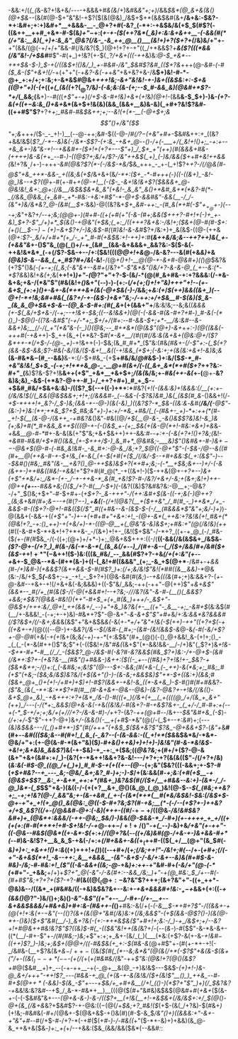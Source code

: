 -&&:+/(*(_(*&-&?+!&+&/-_--_-+&&&+#_&(&_/+)&#&_&"+;+)_/&&_$&*(@_&+&(&()(@+$&--_(&(#(@-$+"&"&!-+$?($(&(@&)_/&$+$+*(&&$&#(&+__/&+&:-$&?-*+:&#+;+:+)&#+*__+&&&-__-_@+?+#(-&?_(-*+:-+&$&/&(+$_$(#$?(-((&++__++#_+&*-#-$(&_)+"_$-$+:(_+-+-($(++?&*(_&)+:&:&+&++__-(-&&(#(*(/+"&:__&)(_+)+:&_&"_@&?(/&-_-&_++_@__()___(&!+)+?($+?+(_/&)&/+"+-__+"(&&/(@(-+/+/+"&&-#(/&/&?($_)(@+!+?+-+"((_/+*&&$?_+__&($?(((*&&(/&"&!-/+$&#___#$"-#(+_)+!&?(+-$($_-$?_/+&+(((-___+_+_&)&:_@-$_+&*--+*+$&*-$-)_$-+(/((&$+!()&/_)_+-#&#-/&"_$&#$?&#_(($+?&*_+++(@_-&#-(-#($_&-($"+&+!(/_-+(+"+"(-+*&?-&(*-*+*+_&"_+&+&?+&-/&__$+)&!-#-*-@+_+:+/+;+:&;+-&*&$_#_@&+_++*+!&;-&+"&!&!-$+$-)&*+*((&$&:+:-$+*&*(*(@+"+)(-(+_((*+(_(&((*+?($_@$?_/_&_)-(-*&;&:(&-(+;-*-$_#-&&_&)(@&#+*$?-*+/_(_&&;(__&+)-_-#($($_(_+$"+-+)(/+$-&-#+!&)+&+(+!_&_)(@+!-_(&&__&-$_$+)-)&*-(+?_-&(+_($(+-$&:&_()+&+*&*(&+$+!&(&)(&&_(&&+__&)&-&)(_+#+?&!$?&#-((++#$"$?__+?+*+;_#&#-#&$&++;+;--&!(+(*-__(-@+$+;&$$"()+/&"($$"+;&*+++/($-_-_+!-)__(--@-++;&#-$((-@-/_#(/$?-$(+&"+#+_-$&#&++:+_((&?+&&!&$(*$?_/-*--&)&(-/&*-$$?-(+:&_-+&+_@--()-/+(-___+/(_&!+!()+;_-+:+--+&_&+-)&"&-+!--+&&#+-($+!+(+?+---$"+)_/_$+_+"(*_++)(#(&&&+#&-(++++)&-&(+_+*_--#-)-((@$?+;&/+/$?-/&"++&$(_+)_(-)&/&&($+*+#_+&!++&&(_&!+?&$__+/+$-)-+++_-&#(@&?$?(*-(-/&$-*&/_$&_+++_-_+-(_+!$?+_+?-/(/_@_&(#-@$"+&_++*-&&-_+((&;&(+$_/&+&+(&_/-*+:($+_-*-#+++(-)((-((&+)_-&!-@_)&--+$?(@_+-#(+-#+*_+(@_-+!__(-($-_-&+!&!&+$?($&&&+_@-@&!&!_&+:_@+:(/&__/&$&*_$&+&_&"(+&!-_&_&"_&()+*&#_&+*(*&?-#(*-_(/&&_@&&_(+_&#-_+*-#&:-+&:+#$"-*-@+$-&&#&"-&&(__-/_/-(&"+)&/&*&?_@-(&#(__$+:_&&)-@((&?&+_$+_&#-++:_-(#_&(*+#(-$"+$_+_@+$-)(---+;&"_+&?+*_/_--_+;&;(@_@+-_)(#+#-(_(+(+#(_+"(-&-(#+;_&&(_$+++?-#+!+(-)+_+-&)_$+?-_$"_/+)+*_$(&()-+_@&"_(+$&;(_+:_/((+++?&+&:-/&!+;($&+(@-#(#-$+:(+()(__$-$-)-(+)-$&+$?+/-)&;&$-#(*(#_)&!-&-&_#$?+/&:+)+_&(&$-((@-(++&(_@+:$?-_&/+/+#+*(+_/-_+"_#-#(+&$&:+!-++)+:_#__(*&+_+&/&;&--++?++_)&(_+-*_(+&&"&_+-()$"&_(@(_()+/-+_(&#__(&&-&+&&&+_&&?&:-$($-&(-++&!&*&*_(-+(/$?-$&-+--/+:($&!(((@_@+!+&_@-/&-&?---&(#(+&_&)_+&*(@_&_)_$-&--&&_(_+_#$?_#+/&*(-&!__-/(@_+()+!-__@(@-+-&+#_-_@&#+)((_)_@_$&?&(+?$"()&*(_-(+-+;_((_&;(-&"&+--&#+*(/&?+"-*$"&*&"()&/+?-&-&-@_(_+--&:(*-*$?&*&)&!+_&(+;_&(__++!+)_)+"-(_@$?$"+"+?-$-(&/-*(@(#_&+#&-+:+?&&&:(/-*&-&+&;+&-/(*&"$"(#&(&!+_()_&+"(--)-)-(+:-(_/+(+;()+!+"&)+++"+!--(+-&+$_(+:+)()+-&+-&(*+*+&+(&(-@+$&(-)-/_&&;+_&:(+_/_$(++)&&((&+_)(--@+!-*+!&;&#+#&(_(&?+/-+-(&$-)+&+"&;-/_-+*+:+/+$&__#-$_(&)($_&-_(&_&_@+$_&+$-&--(@_&-$-#+:(#(_&*+(+(&&+"+__/&:&!&;--&;&((*&&_&(+-$(_&/+$+&-/(-+;--+!&+-$&;((--&!&&+)(@(-(-&&-#(&-#+?+#-)_#-&(-(*()_)-$_@()-$(($?&*-_&#$"(-+/-*+;_$+/+/(#+:_--#_-&&-$+;+*-__/&:&#--&-&&+)&;__(/-/(_+"(*&"&-(-_)()(@&;--_#+*&*(@(&$"(@+)-&+_+*+:-)(@((&&(-+++#(-+&+*+)-$_++(&_+(+*&?-$_#(*-&+__/(#(_(*_#(/&:&(&+&+(@&:_@+/_($?&*++-*(/+$-/-_(@-_+)-*+!&++(-)-$&;(&_#_#+*_($"&:(#&*(#&_+-(/_-$"+:-(_$(_+?(&&-&$-&&;$?-#&(-&_/(&_/($-&+!__&((-+!&&_(+$+;(-&:+;+(&(&:+&+!-&_)&;&*__(&-#&*&$-$(#_--&&)__&-+:(/-$+#&_-(+$__+#&/&/_@_#&$-)+:&/($_$-*_#-+&"&!&!_$_+_$_-(-+;+!+*+&_@-_-__@+#(&+/(-((_&+_&*(*+#($+?_++?&:-#+"_(__&)$?&-$?+!&__&+*+*(+$"_+&*__+&+$+;_/(&(_&/&;+-_#&(++-&(_+-(__@+-__&?&)&;&)_-&$-(+*&?-@++-#_)-/_++?+#+)_#_+_$--+$&#_#&/+$&+&:&)-/(($?_$(--+($($-)+*+:+__#&?(*+!(-(&&:&)+!&&&:(/__(_+:+-(/&/&!_$(/(_&&(@&$&&+;+!+;(/&&&#-_(--*&*&-(-$?&)&#_)&(_(&$(#_&-*()&&+!(/-*+$-*+++!+_&?-/_$-)&;(&&-+--@-)(&(-&)_)(*(_&?$?-*_$&-((&:&_-*&#(__/&/(___-@$"-(&:-)+)&:(*+;+*&_$?+$_#&;&"+)-)+:+/-*&_+#&/(_(-(#&+-_+)-*+:++(*(#-_+!-$_(__(&-@-/(&++_-+#&?&*()&"-#&((@_/+$(__@-&-_-&()&$$?&)&!-&_)&(+;&)+#(*_#+&&_&++$(((@-+-(-*()&$_+-(+;_$&(+*(&-@(*+!-#&:+&+)+&_&_-+_&_&__@-#-*_#+-&-&(&(+"$"&;+&+$&++)++-&&:_#--+:+-(-&(+?+!()+?&;(_&!-*_+&#_#-#&#_/+$+#()(&&_(+-$+++/_$-)_&_#+*_@&#&;-___&)$"()&#&+-#-)&$+--$-@&_+$(@-#-(-#&_&!&#-_-&_#+:-@-&_/&;+?_$_@((-@+"$"-(-$&_-/_@--&((#(#+__@(++&-#_-_+-$+!&_(*-&(_(+-$_(+#(+($_/(/&/-$--+#+&&:_$(_+:(&$"-)---$&#()(#&;_#&"(&-__+&?()_@-++$&)&$+?(*+#+;&;-(-*__+$&;_&_+_--)+/-(-&(&++-)+_+#&((#&!-+&*&!+"$?+#(#_@(*_-+((&+!-)($-++&(@+*-_+?+--)&+(+$"+*&/+:_/&*-(+-_/-+-++&-*_&(#_+&!$?-#-/&?_/+&+/-_&;+_(&+;&!+)++-(_@++__(+--__-#&&_+&;()($_/+?-#(__/-$+)(*-(&?((&)$?&#&?&:-@__+;-@&?-/+"_$()&;+$+"-#-$+#+-(*+$+?-_&-+++"-/(++:&#+$(&-((-+;&(-)_@_++?_(&;&*+&_#(#+;&$-$--+(_#(*$?-$-)_+__&(__(-(/+!(@&?(__+($++&"_/_#(#_-_)+*&*_/+_-&&$-#-(($+?-@+!-#&(($(/$"_#((+#&--&-(&$-$-(-/__(#&&&*$"&"+;&/-*_)+)_)-@(&&+(-&&-+(_(+$"+"-)+-+(+#+#+"+&+:+!_-(@+-&*(_++&:+?&!&(+!_#&+(*(@&!+?_-+:()_++)-+(+&/+)-*-((@-@__+(_@&"&-&)&$+;+#&:+"(@(/&!&)(++_(#((-&-#+$-*+&+!+?+*+&-_-/(&+)+!+-_(&!($+$&"-/-*+?_((+-+_@_(-/_#&-($_(+-(#(#_$&_-/(-((+;(@+)+/+*-)+;_@&+&$+++:((-/(__((-&&(/&(&$&+_/&$&_-($?-@+-(/+?_)_#(&-/&(-*-&-*(_(&_&(/+--)_/(#+-&--(_/($+/&&_/_#+/&#($+(&$-+_$+!+*$"($-$&++!($-)&:(((&_#&/_--_&&(#$?+?-+&_(/+(+:&"(+--+_&+-$_@&--*&-(#+*(&-)+((-(_&!+#((&&&"_(+;_-&_+$(@+*__-/&#+-+_&&(#-/+)&#-)(+&&$?(&++&&-$-#(#$?_)+:(/+;&/&!$"&!(*_#_#((&*__&*&)-*_@&(&:-/&/+$_$___(-__&_$+;-+_-+!_-_$+?+)(@&-&#(#(_&;_)-_-+&(((&_(#+;+)&:&&+?-(_+-@_-&#--+&+-+!(/+&+&(-&;&&&)+((-$"&/_&&;-++(-++"-@(++)$"+*&+&_$"(&&*--_#(/+_(#(&($-/(-_@(+_&&#+!--+?&;-/_/_/&?_(&"-&-#-(__()(_&&$?+&&;+$&?(@&&-#&!(*_)(*+"-#+$_+(+_#(&_)+++/-_&$+"-@&$+/+++:&/_@+!_++(&&+/_--)+"+&_)&?&(+-__((+"-_&__-+;_-&#+$_(&:&$(#(__/+-&&&!_-(-+;+-+)&)-#&*+?$"-@-&+"-_&-&+$"$"+#+_&/+:&:_&&*&?&&&#(/$?&$+/(/-&+;&&_&(&$"+"&+&$&*&(-*&(+_-*+/+"&"+!&(-$(++)-++"((+?+$(-+((+&+-+_/(@(((--@-)+-&_&?_(_/&--$(/&#-(_#+;-(&#-(&!(&&$-&_@-&_(-#(-&/+$$?+$-@-@_#(+&(-_+(+!_&+(&;&_(-+)_-+_-*_(+:&$&"(#+_(@()(-()_@+&&!_&-(+!+;()_-_(_(_-(*-&(#++()$"&;$"+(-(($&!+/&"_#&(_(&+$"(*-&&!&&-__/-/+)&"(_$?+)&*+!&--$+*-#+*-#__(/_/_-($_&$?_@-/&$-#(-&?_#_-&?&_&$(#&_$?+)&:-/_+-@+$-(&#(/&*+:$?+-(+&?&-__(#&"()+#&&-)&++:($((-_+--((#&)+?+!&!+-_$&?-+($&*&*+;-/()+:(_(-&#&;+;&!$"(@---$+:-&&;(#(+&-(_(-_++)-&(*&;+;_#&;_#(+$"(+&;-(_$&;&/&$_)&?&/(_+$(&+"()-)-(&-&;+&&$&)$"+*-$_+((&:+)(&&;_#($&+_@+_()+(+!-/+#+)+$_)+!-#$?(&&+-+&!-&_((*-&+&_)-$-#()_#(#+#&*&?_-(*$"&_(&(_-*+:&:+*$?+#(#__(#-&+*&+-@&--@&)-(&?-@&?+-+!&/(/&(()-&+$_@+_&)_-+&+++:+?+(&*_/&-()-#(((+_)(/&+(+__(_+((((@_/+/(&_+_&+"(++)_/---(-/(*+:_&&$_/_@+&-&(-+_&*((&!&/-#(&+?-#-___+&$?&+-_(_+/-/_#-#+:+(--+(-*_$-_+/+;+;&/+(+/_/_/+?-/&-_&-#_)-/+*+?-(&?_-++(@+#-_-/&+--_$&"&#+&_(-$_)-*(/+:+/-*$"$"-++?-@+)&+_/-(&&()(-__+(+#_$-*&"(@(/-(_$+--_+:&#_)+;(-_--(&)&$&&---/(_()+#+*-)$"(#(/+_+_+"(+&$_$($&+&?$"$?&_-@+&&+$?_-(*&"+*&__#(#+--*&#((($&;&--#(#+!_(_&_(-_&?--(-(&-&&:-((_+!+*($&*&$&*&/-*&*-@&/+"+:(+-@(&-#-*(&+"&)($_)-#+&()++&)+)+!+)-)&!&"(#-&-*&!&$-+&!+;&+&)&_&&$?_)&(-+-$&)-+_-+:_+($&;($($_@&?&;_+(#+/+($?-@-&(&+"+&+(&#+:+/_)-(&?(+-*&++!&&+?&-&!---/+?+;+?(&(&(($"-/(/+?+/&)(*&:&(-#_$-@_((@_/+(_)+)_#_#-$-+(+_(_(+_--(@-*-(+;&"($&?(((-&&+;+-$?-#(_+$+#&?--+_---_&;-@&/_&+;&?_#-)+;-)-$_/+(&:&&(#-_+;&:(*+#(*+$__-+(@&$+$$?__&:_+-&+*_++:+*(#&+_)&?&$(#(/($+/__+#&&--&:+)-(&*-/_/-@_)&*-(_$_$$"+&-)(&((-/-(+(+?__&+_@()(&_@_(_@_)&!(@-$-_-$(_(#&;++&?+;_-+;+!&?(@-/_&&"&;+-(&-+&#_(_+-(-(&*(*+*(__#(*&/&$&!-$&:(/&$+$-@+-+"+_+!(+_@()_&(@&:_@((-$-#+?&;$?(#-+&;__(*-(-/--(+$?+*-)++&?+/+$_&$?(*(/+-(/_@_&&#-@+:(-&)(*++-((#_/-$+-+/($(@&*-/&!&#_$&?&#+)+_(@&*+:&&&/(-++-@&;_$&/_)-)&*&_(@-$&&-*_/-#+)(+-++++_+_+/((+(+(+:(#-#(*+*+!+#-$+!&!-/-+_@-++$-/+!+/()$"-*+(_--)-*&)+&_/+*&"(+-++"-*((-@&--#&$(@&*((+-&*-$(_+:+/_/(@+?_&(*--((+/&)&#(@-/+&-*_+-)&+&&-#+*(--#_)&-&!$?+__&_&_$-+&(-/+:+*(/_#+_&&+-&((*+$_(+$+#-(($(_+/__(@+"(&_$_#_(-*&)+)+:_+&++!()+:&*((+)+++!_+()_)((-*-*+#+/(*+;(/&;+$+!$"-/&!+;_#(_-*-/+-(*+#+;(/(-+"-_&+&$(*+!_-&--++:_&__+&&&__-(&"-&+$-/-_&/+:_&+--&_)&(_#+#_$-&-#&)-/&;-#-#&:+!_($"((-_&-&_&+((&;-@-*+&_)+:++-_+"&#-#+_(-&/+"(@-(-*(_+#+"-_+&&;__+/+)+*$?+"_@(-&"-/-&(#+:--&&_/&;_)+"-+(@_#&:_$_/+--#(-(#+#$"&;+?+?+($?-*+?-__#(&($(@(_(@+:-$&?&"$?+++;(&+?&"+"-((+_++*-@&)&--/((&*_+(#&#&/((-+&)&$&?&+--&:+*-+&+&&&#+!&:-$_+-$+*&&+(+:((_-+(&&()_@$?$"-)&/()+;&)()_-&"-&$"((+"+--__/-#+-(/+-__+--&+&&$&&&/+#&+&)+#+:&-(#&++-(_()__+#&:-&(/+(-*(-&__$-*+#+?$"-/((&&+-_+(@_(+!+:&(+-_$-$&"(--(_$()$?(&+(&_(@+"&#(/&)&:+(_/&;&&$"-(+$_(&&-@$?()-)(&(@-*+-()&)($_+$"&#(__/-)_&+?&(-(+:-*+*&$&($"+#+!+;&:-/_)-+_/&$+;+/--&?+!+#_@&++#&!&?$"$?((&)_$-#(_-(($&"&!++(&(*&?+/-(--(*&*-)-#($$"-&-*&-&+-((*(__/-#+-$"+_-/(#(#&;-)&;+_$"+:+;+_&+-(&/_(_)(___(*&:(+$?-&(+-&-*+!&#_$-(($+_+)$?_)-)&;+;&$+_(@_@+/((-#&$&(+_+:-$(#&-&*(@+#$"+-(#(+-*+-+!(-_/&#&-(__+$?&(&_+&_$-/++-(($&*($(#(_(*--&;&*&"(@(&(/+*(-$?$"+&(&-$(_&$+($"_/+*-*((&_($_)--+*(--$_-(+(/(*+(_+(#&#&/(_&"-++_$"&:(@&!+?(@()(&$?+#_@($&#__+)+_--(-+-++__-+(-_@+__&(@_-+)&!&$---$&$-*_(+)+!-)&-_@_&+*_/+++"-*+!$?_---(#&&-+_@_(+(&-+-&(&!&/($+(&!$"__()_)_++&_--#-#+$(@+$+*($-&&)-$(&_-$"+_---+_$&/+_+#+&__(/+!_(()-)(*$?+"$"_)+)(/_$&?&?-+_&&!&:&?&#--+$_/_&-*-#&*+__)__(((@($(#+"&#&)&$&$(@&#+#(_+&+_($(&-+-(-(-$&#&"&+---*(@+&-&-)-&-/(($?+__(+!&(__+!-*&$&+(/&/&$+:+/_$(@()-@+(&_(/&*_+&_&?+$&#$?-+-@&:($(-(@(/+$_$&;+?_#&!($_(+$-(&(_/+?&)-$(#&+_)_(+!&;-#&#&(-#+/(@&+-$(@&+&$-+()&(_#_)(#-$-&_$_/&"()+)((&&&:+"-&+-+"&"+#_--#(/+$-#-/+?-*(-+#($(+_#-)-/-#&((_+"($-*+-&)+)+&&)(&_@-&_++&+&($&*-)+:_+(*+/--+&&:($&_(&&/&&($&*(--&&#_:_:
